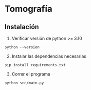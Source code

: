 # Tomografía

## Instalación

1. Verificar versión de python >= 3.10

```shell
python --version
```

2. Instalar las dependencias necesarias

```shell
pip install requirements.txt
```

3. Correr el programa

```shell
python src/main.py